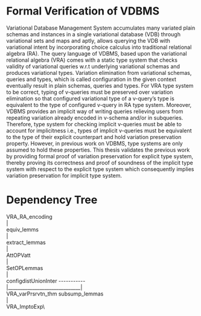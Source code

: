 # Formal Verification of VDBMS
Variational Database Management System accumulates many variated plain schemas and instances in a single variational database (VDB) through variational sets and maps and aptly, allows querying the VDB with variational intent by incorporating choice calculus into traditional relational algebra (RA). The query language of VDBMS, based upon the variational relational algebra (VRA) comes with a static type system that checks validity of variational queries w.r.t  underlying variational schemas and produces variational types. Variation elimination from variational schemas, queries and types, which is called configuration in the given context eventually result in plain schemas, queries and types. For VRA type system to be correct, typing of v-queries must be preserved over variation elimination so that configured variational type of a v-query’s type is equivalent to the type of configured v-query in RA type system. Moreover, VDBMS provides an implicit way of writing queries relieving users from repeating variation already encoded in v-schema and/or in subqueries. Therefore, type system for checking implicit v-queries must be able to account for implicitness i.e., types of implicit v-queries must be equivalent to the type of their explicit counterpart and hold variation preservation property. However, in previous work on VDBMS, type systems are only assumed to hold these properties. This thesis validates the previous work by providing formal proof of variation preservation for explicit type system, thereby proving its correctness and proof of soundness of the implicit type system with respect to the explicit type system which consequently implies variation preservation for implicit type system. 
# Dependency Tree
VRA_RA_encoding\
|\
equiv_lemms\
|\
extract_lemmas\
|\
AttOPVatt\
|\
SetOPLemmas\
|\
configdistUnionInter ----------- \
|______________________________|\
VRA_varPrsrvtn_thm             subsump_lemmas\
                               |\
                               VRA_ImptoExp\
